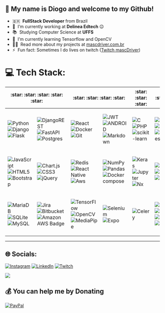 ## 👋 My name is Diogo and welcome to my Github!

- 🇧🇷 &nbsp;**FullStack Developer** from Brazil
- 🔭 &nbsp;I’m currently working at **Delinea Edtech** :wink:
- 📚 &nbsp;Studying Computer Science at **UFFS**
- 🌱 &nbsp;I’m currently learning Tensorflow and OpenCV
- 👨‍💻 &nbsp;Read more about my projects at [mascdriver.com.br](https://mascdriver.com.br/)
- ⚡ &nbsp;Fun fact: Sometimes I do lives on twitch ([Twitch mascDriver](https://www.twitch.tv/mascDriver))

# 💻 Tech Stack:

<table>
  <thead>
    <tr>
      <th colspan="2" title="5/5">:star:	:star:	:star:	:star:	:star:	</th>
      <th colspan="2" title="4/5">:star:	:star:	:star:	:star:</th>
      <th colspan="1" title="3/5">:star:	:star:	:star:</th>
      <th colspan="1" title="2/5">:star:	:star:</th>
    </tr>
  </thead>
  <tbody>
    <tr>
      <td>

![Python](https://img.shields.io/badge/python-3670A0?style=for-the-badge&logo=python&logoColor=ffdd54)
![Django](https://img.shields.io/badge/django-%23092E20.svg?style=for-the-badge&logo=django&logoColor=white)
![Flask](https://img.shields.io/badge/flask-%23000.svg?style=for-the-badge&logo=flask&logoColor=white)
</td>
<td>

![DjangoREST](https://img.shields.io/badge/DJANGO-REST-ff1709?style=for-the-badge&logo=django&logoColor=white&color=ff1709&labelColor=gray)
![FastAPI](https://img.shields.io/badge/FastAPI-005571?style=for-the-badge&logo=fastapi)
![Postgres](https://img.shields.io/badge/postgres-%23316192.svg?style=for-the-badge&logo=postgresql&logoColor=white)
</td>
<td>

![React](https://img.shields.io/badge/react-%2320232a.svg?style=for-the-badge&logo=react&logoColor=%2361DAFB)
![Docker](https://img.shields.io/badge/docker-%230db7ed.svg?style=for-the-badge&logo=docker&logoColor=white)
![Git](https://img.shields.io/badge/git-%23F05033.svg?style=for-the-badge&logo=git&logoColor=white)
</td>
<td>

![JWT](https://img.shields.io/badge/JWT-black?style=for-the-badge&logo=JSON%20web%20tokens)
![ANDROID](https://img.shields.io/badge/android-%2320232a.svg?style=for-the-badge&logo=android&logoColor=%a4c639)
![Markdown](https://img.shields.io/badge/markdown-%23000000.svg?style=for-the-badge&logo=markdown&logoColor=white)
</td>
<td>

![C](https://img.shields.io/badge/c-%2300599C.svg?style=for-the-badge&logo=c&logoColor=white)
![PHP](https://img.shields.io/badge/php-%23777BB4.svg?style=for-the-badge&logo=php&logoColor=white)
![scikit-learn](https://img.shields.io/badge/scikit--learn-%23F7931E.svg?style=for-the-badge&logo=scikit-learn&logoColor=white)
</td>
<td>

![Nginx](https://img.shields.io/badge/nginx-%23009639.svg?style=for-the-badge&logo=nginx&logoColor=white)
![Jenkins](https://img.shields.io/badge/jenkins-%232C5263.svg?style=for-the-badge&logo=jenkins&logoColor=white)
![Kubernetes](https://img.shields.io/badge/kubernetes-%23326ce5.svg?style=for-the-badge&logo=kubernetes&logoColor=white)
</td>
</tr>
<tr>
<td>

![JavaScript](https://img.shields.io/badge/javascript-%23323330.svg?style=for-the-badge&logo=javascript&logoColor=%23F7DF1E)
![HTML5](https://img.shields.io/badge/html5-%23E34F26.svg?style=for-the-badge&logo=html5&logoColor=white)
![Bootstrap](https://img.shields.io/badge/bootstrap-%23563D7C.svg?style=for-the-badge&logo=bootstrap&logoColor=white)
</td>
<td>

![Chart.js](https://img.shields.io/badge/chart.js-F5788D.svg?style=for-the-badge&logo=chart.js&logoColor=white)
![CSS3](https://img.shields.io/badge/css3-%231572B6.svg?style=for-the-badge&logo=css3&logoColor=white)
![jQuery](https://img.shields.io/badge/jquery-%230769AD.svg?style=for-the-badge&logo=jquery&logoColor=white)
</td>
<td>

![Redis](https://img.shields.io/badge/redis-%23DD0031.svg?style=for-the-badge&logo=redis&logoColor=white)
![React Native](https://img.shields.io/badge/react_native-%2320232a.svg?style=for-the-badge&logo=react&logoColor=%2361DAFB)
![Aws](https://img.shields.io/badge/AWS-%23232F3E.svg?style=for-the-badge&logo=amazon-aws&logoColor=white)

</td>
<td>

![NumPy](https://img.shields.io/badge/numpy-%23013243.svg?style=for-the-badge&logo=numpy&logoColor=white)
![Pandas](https://img.shields.io/badge/pandas-%23150458.svg?style=for-the-badge&logo=pandas&logoColor=white)
![Docker compose](https://img.shields.io/badge/docker_compose-%230db7ed.svg?style=for-the-badge&logo=docker&logoColor=white)
</td>
<td>

![Keras](https://img.shields.io/badge/Keras-%23D00000.svg?style=for-the-badge&logo=Keras&logoColor=white)
![Jupyter](https://img.shields.io/badge/Jupyter-%23F37626.svg?style=for-the-badge&logo=Jupyter&logoColor=white)
![Nx](https://img.shields.io/badge/Nx-123456?style=for-the-badge&logo=NX&logoColor=white)
</td>
<td>

![PyTorch](https://img.shields.io/badge/PyTorch-%23EE4C2C.svg?style=for-the-badge&logo=PyTorch&logoColor=white)
![SciPy](https://img.shields.io/badge/SciPy-%230C55A5.svg?style=for-the-badge&logo=scipy&logoColor=%white)
![Vagrant](https://img.shields.io/badge/vagrant-%231563FF.svg?style=for-the-badge&logo=vagrant&logoColor=white)
</td>
</tr>
<tr>
<td> 

![MariaDB](https://img.shields.io/badge/MariaDB-003545?style=for-the-badge&logo=mariadb&logoColor=white)
![SQLite](https://img.shields.io/badge/sqlite-%2307405e.svg?style=for-the-badge&logo=sqlite&logoColor=white)
![MySQL](https://img.shields.io/badge/mysql-%2300f.svg?style=for-the-badge&logo=mysql&logoColor=white)
</td>
<td>
  
![Jira](https://img.shields.io/badge/jira-%230A0FFF.svg?style=for-the-badge&logo=jira&logoColor=white)
![Bitbucket](https://img.shields.io/badge/bitbucket-%230A0FFF.svg?style=for-the-badge&logo=bitbucket&logoColor=white)
![Amazon AWS Badge](https://img.shields.io/badge/Amazon%20AWS-232F3E?logo=amazonaws&logoColor=fff&style=for-the-badge)
</td>
<td>

![TensorFlow](https://img.shields.io/badge/TensorFlow-%23FF6F00.svg?style=for-the-badge&logo=TensorFlow&logoColor=white)
![OpenCV](https://img.shields.io/badge/OpenCV-%23white.svg?style=for-the-badge&logo=OpenCV&logoColor=white)
![MediaPipe](https://img.shields.io/badge/MediaPipe-%23000000.svg?style=for-the-badge&logo=MediaPipe&logoColor=white)
</td>
<td>

![Selenium](https://img.shields.io/badge/Selenium-%230A0A0A.svg?style=for-the-badge&logo=Selenium&logoColor=white)
![Expo](https://img.shields.io/badge/Expo-000020?style=for-the-badge&logo=Expo&logoColor=white)
</td>

<td>

![Celery](https://img.shields.io/badge/Celery-%2300B265.svg?style=for-the-badge&logo=Celery&logoColor=white)
</td>

<td>

![Java](https://img.shields.io/badge/java-%23ED8B00.svg?style=for-the-badge&logo=java&logoColor=white)
![Dart](https://img.shields.io/badge/dart-%230175C2.svg?style=for-the-badge&logo=dart&logoColor=white)
![Haskell](https://img.shields.io/badge/Haskell-5e5086?style=for-the-badge&logo=haskell&logoColor=white)
![Flutter](https://img.shields.io/badge/Flutter-%2302569B.svg?style=for-the-badge&logo=Flutter&logoColor=white)

</td>
</tr>
</tbody>
</table>

---

## 🌐 Socials:

[![Instagram](https://img.shields.io/badge/Instagram-%23E4405F.svg?logo=Instagram&logoColor=white)](https://instagram.com/mascDriver)
[![LinkedIn](https://img.shields.io/badge/LinkedIn-%230077B5.svg?logo=linkedin&logoColor=white)](https://linkedin.com/in/diogo-baltazar-do-nascimento)
[![Twitch](https://img.shields.io/badge/Twitch-%239146FF.svg?logo=Twitch&logoColor=white)](https://twitch.tv/mascDriver)

[![](https://visitcount.itsvg.in/api?id=mascDriver&icon=0&color=2)](https://visitcount.itsvg.in)

## 💰 You can help me by Donating

[![PayPal](https://img.shields.io/badge/PayPal-00457C?style=for-the-badge&logo=paypal&logoColor=white)](https://www.paypal.com/donate/?business=RX23AUB8ZBN2Q&no_recurring=0&currency_code=BRL)


<!-- Proudly created with GPRM ( https://gprm.itsvg.in ) -->
